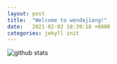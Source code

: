 ```yaml
---
layout: post
title:  "Welcome to wendajiang!"
date:   2021-02-02 18:39:18 +0800
categories: jekyll init
---
```

![github stats](https://github-readme-stats.vercel.app/api?username=wendajiang&show_icons=true)

